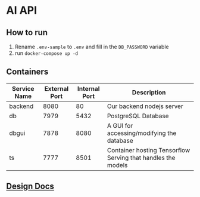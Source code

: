 # AI API

## How to run
 1. Rename `.env-sample` to `.env` and fill in the `DB_PASSWORD` variable
 2. run `docker-compose up -d`

## Containers
| Service Name | External Port | Internal Port | Description |
|--------------|---------------|---------------|-------------|
| backend | 8080 | 80 | Our backend nodejs server |
| db | 7979 | 5432 | PostgreSQL Database |
| dbgui | 7878 | 8080 | A GUI for accessing/modifying the database |
| ts | 7777 | 8501 | Container hosting Tensorflow Serving that handles the models |



## [Design Docs](https://docs.google.com/document/d/1INPYeMkkMzwxMcpWc0QNHwMBHnJLqR-C87pC0KAKPps/edit?usp=sharing)

